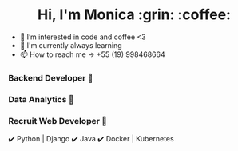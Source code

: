 

<h1 align="center"> Hi, I'm Monica :grin: :coffee: </h1>

- 👀 I’m interested in code and coffee <3 
- 🌱 I'm currently always learning
- 📫 How to reach me  -> +55 (19) 998468664

### Backend Developer :briefcase:
### Data Analytics :briefcase:
### Recruit Web Developer :briefcase:


✔️ Python | Django
✔️ Java
✔️ Docker | Kubernetes


